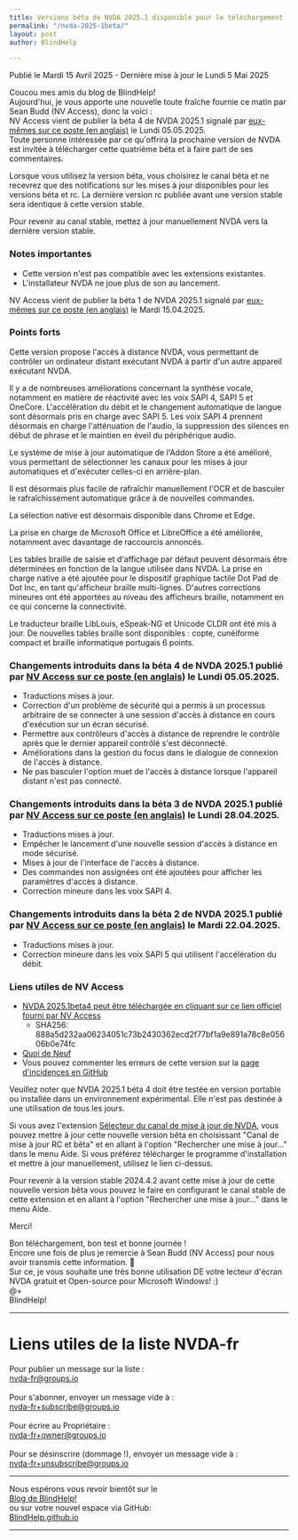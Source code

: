 ```yaml
---
title: Versions béta de NVDA 2025.1 disponible pour le téléchargement
permalink: "/nvda-2025-1beta/"
layout: post
author: BlindHelp

---
```


<footer>Publié le Mardi 15 Avril 2025 - Dernière mise à jour le Lundi 5 Mai 2025</footer>

Coucou mes amis du blog de BlindHelp!    
Aujourd'hui, je vous apporte une nouvelle toute fraîche fournie ce matin par Sean Budd (NV Access), donc la voici :    
NV Access vient de publier la béta 4 de NVDA 2025.1 signalé par [eux-mêmes sur ce poste (en anglais)](https://www.nvaccess.org/post/nvda-2025-1beta4) le Lundi 05.05.2025.    
Toute personne intéressée par ce qu'offrira la prochaine version de NVDA est invitée à télécharger cette quatrième béta et à faire part de ses commentaires.    

Lorsque vous utilisez la version béta, vous choisirez le canal béta  et ne recevrez que des notifications sur les mises à jour disponibles pour les versions béta  et rc. La dernière version rc publiée avant une version stable sera identique à cette version stable.

Pour revenir au canal stable, mettez à jour manuellement NVDA vers la dernière version stable.

### Notes importantes

* Cette version n'est pas compatible avec les extensions existantes.
* L'installateur NVDA ne joue plus de son au lancement.

NV Access vient de publier la béta 1 de NVDA 2025.1 signalé par [eux-mêmes sur ce poste (en anglais)](https://www.nvaccess.org/post/nvda-2025-1beta1) le Mardi 15.04.2025.    

### Points forts

Cette version propose l'accès à distance NVDA, vous permettant de contrôler un ordinateur distant exécutant NVDA à partir d'un autre appareil exécutant NVDA.

Il y a de nombreuses améliorations concernant la synthèse vocale, notamment en matière de réactivité avec les voix SAPI 4, SAPI 5 et OneCore. L'accélération du débit et le changement automatique de langue sont désormais pris en charge avec SAPI 5. Les voix SAPI 4 prennent désormais en charge l'atténuation de l'audio, la suppression des silences en début de phrase et le maintien en éveil du périphérique audio.

Le système de mise à jour automatique de l'Addon Store a été amélioré, vous permettant de sélectionner les canaux pour les mises à jour automatiques et d'exécuter celles-ci en arrière-plan.

Il est désormais plus facile de rafraîchir manuellement l'OCR et de basculer le rafraîchissement automatique grâce à de nouvelles commandes.

La sélection native est désormais disponible dans Chrome et Edge.

La prise en charge de Microsoft Office et LibreOffice a été améliorée, notamment avec davantage de raccourcis annoncés.

Les tables braille de saisie et d'affichage par défaut peuvent désormais être déterminées en fonction de la langue utilisée dans NVDA. La prise en charge native a été ajoutée pour le dispositif graphique tactile Dot Pad de Dot Inc, en tant qu'afficheur braille multi-lignes. D'autres corrections mineures ont été apportées au niveau des afficheurs braille, notamment en ce qui concerne la connectivité.

Le traducteur braille LibLouis, eSpeak-NG et Unicode CLDR ont été mis à jour. De nouvelles tables braille sont disponibles : copte, cunéiforme compact et braille informatique portugais 6 points.

### Changements introduits dans la béta 4 de NVDA 2025.1 publié par [NV Access sur ce poste (en anglais)](https://www.nvaccess.org/post/nvda-2025-1beta4) le Lundi 05.05.2025.    

* Traductions mises à jour.
* Correction d'un problème de sécurité qui a permis à un processus arbitraire de se connecter à une session d'accès à distance en cours d'exécution sur un écran sécurisé.
* Permettre aux contrôleurs d'accès à distance de reprendre le contrôle après que le dernier appareil contrôlé s'est déconnecté.
* Améliorations dans la gestion du focus dans le dialogue de connexion de l'accès à distance.
* Ne pas basculer l'option muet de l'accès à distance lorsque l'appareil distant n'est pas connecté.

### Changements introduits dans la béta 3 de NVDA 2025.1 publié par [NV Access sur ce poste (en anglais)](https://www.nvaccess.org/post/nvda-2025-1beta3) le Lundi 28.04.2025.    

* Traductions mises à jour.
* Empêcher le lancement d'une nouvelle session d'accès à distance en mode sécurisé.
* Mises à jour de l'interface de l'accès à distance.
* Des commandes non assignées ont été ajoutées pour afficher les paramètres d'accès à distance.
* Correction mineure dans les voix SAPI 4.

### Changements introduits dans la béta 2 de NVDA 2025.1 publié par [NV Access sur ce poste (en anglais)](https://www.nvaccess.org/post/nvda-2025-1beta2) le Mardi 22.04.2025.    

* Traductions mises à jour.
* Correction mineure dans les voix SAPI 5 qui utilisent l'accélération du débit.

### Liens utiles de NV Access

- [NVDA 2025.1beta4 peut être téléchargée en cliquant sur ce lien officiel fourni par NV Access](https://download.nvaccess.org/releases/2025.1beta4/nvda_2025.1beta4.exe)
   - SHA256: 888a5d232aa06234051c73b2430362ecd2f77bf1a9e891a78c8e05606b0e74fc
- [Quoi de Neuf](https://download.nvaccess.org/releases/2025.1beta4/documentation/fr/changes.html)
- Vous pouvez commenter les erreurs de cette version sur la [page d'incidences en GitHub](https://github.com/nvaccess/nvda/issues)

Veuillez noter que NVDA 2025.1 béta 4 doit être testée en version portable ou installée dans un environnement expérimental. Elle n'est pas destinée à une utilisation de tous les jours.    

Si vous avez l'extension [Sélecteur du canal de mise à jour de NVDA](https://blindhelp.github.io/updateChannel/), vous pouvez mettre à jour cette nouvelle version bêta en choisissant "Canal de mise à jour RC et bêta" et en allant à l'option "Rechercher une mise à jour..." dans le menu Aide. Si vous préférez télécharger le programme d'installation et mettre à jour manuellement, utilisez le lien ci-dessus.

Pour revenir à la version stable 2024.4.2 avant cette mise à jour  de cette nouvelle version bêta  vous pouvez le faire en configurant le canal stable de cette extension et en allant à l'option "Rechercher une mise à jour..." dans le menu Aide. 

Merci!  

Bon téléchargement, bon test et bonne journée !    
Encore une fois de plus je remercie à Sean Budd (NV Access) pour nous avoir transmis cette information. 🤝    
Sur ce, je vous souhaite une très bonne utilisation DE votre lecteur d'écran NVDA gratuit et Open-source pour Microsoft Windows! :)    
@+    
BlindHelp!    

---

# Liens utiles de la liste NVDA-fr #

Pour publier un message sur la liste :    
[nvda-fr@groups.io](mailto:nvda-fr@groups.io)    
<br>
Pour s'abonner, envoyer un message vide à :    
[nvda-fr+subscribe@groups.io](mailto:nvda-fr+subscribe@groups.io)    
<br>
Pour écrire au Propriétaire :    
[nvda-fr+owner@groups.io](mailto:nvda-fr+owner@groups.io)    
<br>
Pour se désinscrire (dommage !), envoyer un message vide à :    
[nvda-fr+unsubscribe@groups.io](mailto:nvda-fr+unsubscribe@groups.io)    

---

Nous espérons vous revoir bientôt sur le      
[Blog de BlindHelp!](http://blindhelp.blogspot.fr/)                    
ou sur  votre nouvel espace via GitHub:                     
[BlindHelp.github.io](https://blindhelp.github.io)                    

---